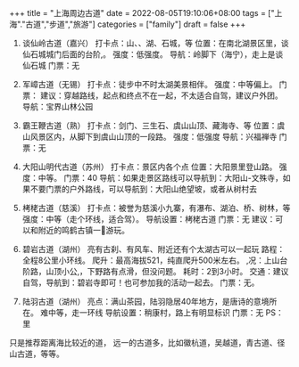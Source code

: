 +++
title = "上海周边古道"
date = 2022-08-05T19:10:06+08:00
tags = ["上海"."古道","步道","旅游"]
categories = ["family"]
draft = false
+++


1. 谈仙岭古道（嘉兴） 打卡点：山、、湖、石城，等 位置：在南北湖景区里，谈仙石城城门后面的台阶。 强度：低强度。 导航：岭脚下（海宁），走上是谈仙石城 门票：无

2. 军嶂古道（无锡） 打卡点：徒步中不时太湖美景相伴。 强度：中等偏上。 门票： 建议：穿越路线，起点和终点不在一起，不太适合自驾，建议户外团。 导航：宝界山林公园

3. 霸王鞭古道（熟） 打卡点：剑门、三生石、虞山山顶、藏海寺、等 位置：虞山风景区内，从脚下到虞山山顶的一段路。 强度：低强度 导航：兴福禅寺 门票：无

4. 大阳山明代古道（苏州） 打卡点：景区内各个点 位置：大阳景里登山路。 强度：中等。 门票：40 导航：如果走景区路线可以导航到：大阳山-文殊寺，如果不要门票的户外路线，可以导航到：大阳山绝望坡，或者从树村去

5. 栲栳古道（慈溪） 打卡点：被誉为慈溪小九寨，有瀑布、湖泊、桥、树林，等 强度：中等（走个环线，适合驾）。 导航设置：栲栳古道 门票：无 建议：可以和附近的鸣鹤古镇一游玩。

6. 碧岩古道（湖州） 亮有古刹、有风车、附近还有个太湖古可以一起玩 路程：全程8公里小环线。 爬升：最高海拔521，纯直爬升500米左右。 况：上山台阶路，山顶小公，下野路有点滑，但没问题。 耗时：2到3小时。 交通：建议自驾，导航到：碧岩寺即可！也可参加我的活动一起去。 门票：无。

7. 陆羽古道（湖州） 亮点：满山茶园，陆羽隐居40年地方，是唐诗的意境所在。 难中等，走一环线 导航设置：稍康村，路上有明显标识 门票：无 PS： 里

只是推荐距离海比较近的道， 远一的古道多，比如徽杭道，吴越道，青古道、径山古道，等等。
